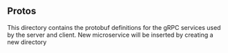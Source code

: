 ## Protos
This directory contains the protobuf definitions for the gRPC services used by the server and client.
New microservice will be inserted by creating a new directory